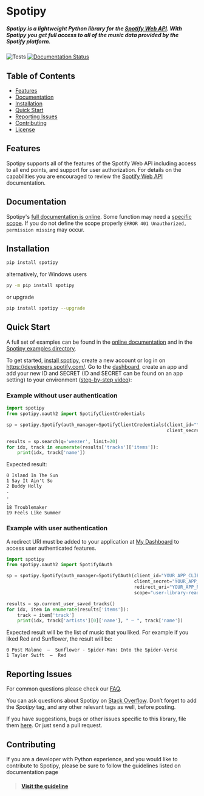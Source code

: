 # Spotipy

##### Spotipy is a lightweight Python library for the [Spotify Web API](https://developer.spotify.com/documentation/web-api). With Spotipy you get full access to all of the music data provided by the Spotify platform.

![Tests](https://github.com/plamere/spotipy/workflows/Tests/badge.svg?branch=master) [![Documentation Status](https://readthedocs.org/projects/spotipy/badge/?version=master)](https://spotipy.readthedocs.io/en/latest/?badge=master)

## Table of Contents

- [Features](#features)
- [Documentation](#documentation)
- [Installation](#installation)
- [Quick Start](#quick-start)
- [Reporting Issues](#reporting-issues)
- [Contributing](#contributing)
- [License](#license)

## Features

Spotipy supports all of the features of the Spotify Web API including access to all end points, and support for user authorization. For details on the capabilities you are encouraged to review the [Spotify Web API](https://developer.spotify.com/web-api/) documentation.

## Documentation

Spotipy's [full documentation is online](http://spotipy.readthedocs.org/). Some function may need a [specific scope](https://developer.spotify.com/documentation/web-api/concepts/scopes). If you do not define the scope properly `ERROR 401 Unauthorized, permission missing` may occur.

## Installation

```bash
pip install spotipy
```

alternatively, for Windows users 

```bash
py -m pip install spotipy
```

or upgrade

```bash
pip install spotipy --upgrade
```

## Quick Start

A full set of examples can be found in the [online documentation](http://spotipy.readthedocs.org/) and in the [Spotipy examples directory](https://github.com/plamere/spotipy/tree/master/examples).

To get started, [install spotipy](#installation), create a new account or log in on https://developers.spotify.com/. Go to the [dashboard](https://developer.spotify.com/dashboard), create an app and add your new ID and SECRET (ID and SECRET can be found on an app setting) to your environment ([step-by-step video](https://www.youtube.com/watch?v=kaBVN8uP358)):

### Example without user authentication

```python
import spotipy
from spotipy.oauth2 import SpotifyClientCredentials

sp = spotipy.Spotify(auth_manager=SpotifyClientCredentials(client_id="YOUR_APP_CLIENT_ID",
                                                           client_secret="YOUR_APP_CLIENT_SECRET"))

results = sp.search(q='weezer', limit=20)
for idx, track in enumerate(results['tracks']['items']):
    print(idx, track['name'])
```
Expected result:
```
0 Island In The Sun
1 Say It Ain't So
2 Buddy Holly
.
.
.
18 Troublemaker
19 Feels Like Summer
```


### Example with user authentication

A redirect URI must be added to your application at [My Dashboard](https://developer.spotify.com/dashboard/applications) to access user authenticated features.

```python
import spotipy
from spotipy.oauth2 import SpotifyOAuth

sp = spotipy.Spotify(auth_manager=SpotifyOAuth(client_id="YOUR_APP_CLIENT_ID",
                                               client_secret="YOUR_APP_CLIENT_SECRET",
                                               redirect_uri="YOUR_APP_REDIRECT_URI",
                                               scope="user-library-read"))

results = sp.current_user_saved_tracks()
for idx, item in enumerate(results['items']):
    track = item['track']
    print(idx, track['artists'][0]['name'], " – ", track['name'])
```
Expected result will be the list of music that you liked. For example if you liked Red and Sunflower, the result will be:
```
0 Post Malone  –  Sunflower - Spider-Man: Into the Spider-Verse
1 Taylor Swift  –  Red
```


## Reporting Issues

For common questions please check our [FAQ](FAQ.md).

You can ask questions about Spotipy on
[Stack Overflow](http://stackoverflow.com/questions/ask).
Don’t forget to add the *Spotipy* tag, and any other relevant tags as well, before posting.

If you have suggestions, bugs or other issues specific to this library,
file them [here](https://github.com/plamere/spotipy/issues).
Or just send a pull request.

## Contributing

If you are a developer with Python experience, and you would like to contribute to Spotipy, please be sure to follow the guidelines listed on documentation page

> #### [Visit the guideline](https://spotipy.readthedocs.io/en/#contribute)
